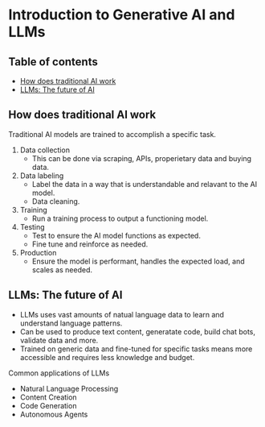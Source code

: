 # Introduction to Generative AI and LLMs

## Table of contents
- [How does traditional AI work](#how-does-traditional-ai-work)
- [LLMs: The future of AI](#llms-the-future-of-ai)

## How does traditional AI work
Traditional AI models are trained to accomplish a specific task.
1. Data collection
   - This can be done via scraping, APIs, properietary data and buying data.
3. Data labeling
   - Label the data in a way that is understandable and relavant to the AI model.
   - Data cleaning.
5. Training
   - Run a training process to output a functioning model.
7. Testing
   - Test to ensure the AI model functions as expected.
   - Fine tune and reinforce as needed.
9. Production
    - Ensure the model is performant, handles the expected load, and scales as needed.

## LLMs: The future of AI
- LLMs uses vast amounts of natual language data to learn and understand language patterns.
- Can be used to produce text content, generatate code, build chat bots, validate data and more.
- Trained on generic data and fine-tuned for specific tasks means more accessible and requires less knowledge and budget.

Common applications of LLMs
- Natural Language Processing
- Content Creation
- Code Generation
- Autonomous Agents
